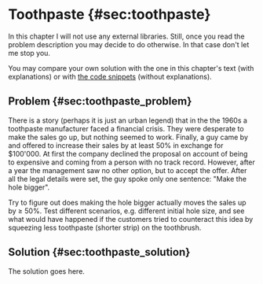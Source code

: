 # Toothpaste {#sec:toothpaste}

In this chapter I will not use any external libraries. Still, once you read the
problem description you may decide to do otherwise. In that case don't let me
stop you.

You may compare your own solution with the one in this chapter's text (with
explanations) or with [the code
snippets](https://github.com/b-lukaszuk/BS_wJ_eng/tree/main/code_snippets/toothpaste)
(without explanations).

## Problem {#sec:toothpaste_problem}

There is a story (perhaps it is just an urban legend) that in the the 1960s a
toothpaste manufacturer faced a financial crisis. They were desperate to make
the sales go up, but nothing seemed to work. Finally, a guy came by and offered
to increase their sales by at least 50% in exchange for $100'000. At first the
company declined the proposal on account of being to expensive and coming from a
person with no track record. However, after a year the management saw no other
option, but to accept the offer. After all the legal details were set, the guy
spoke only one sentence: "Make the hole bigger".

Try to figure out does making the hole bigger actually moves the sales up by
$\geq$ 50%. Test different scenarios, e.g. different initial hole size, and
see what would have happened if the customers tried to counteract this idea by
squeezing less toothpaste (shorter strip) on the toothbrush.

## Solution {#sec:toothpaste_solution}

The solution goes here.
